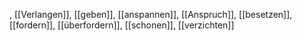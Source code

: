 , [[Verlangen]], [[geben]], [[anspannen]], [[Anspruch]], [[besetzen]], [[fordern]], [[überfordern]], [[schonen]], [[verzichten]]
